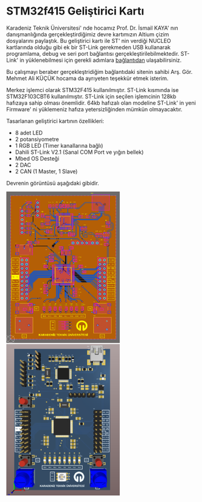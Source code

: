 
# STM32f415 Geliştirici Kartı

Karadeniz Teknik Üniversitesi' nde hocamız Prof. Dr. İsmail KAYA' nın danışmanlığında gerçekleştirdiğimiz devre kartımızın Altium çizim dosyalarını paylaştık. Bu geliştirici kartı ile ST' nin verdiği NUCLEO kartlarında olduğu gibi ek bir ST-Link gerekmeden USB kullanarak programlama, debug ve seri port bağlantısı gerçekleştirilebilmektedir. ST-Link' in yüklenebilmesi için gerekli adımlara [bağlantıdan](#) ulaşabilirsiniz.

Bu çalışmayı beraber gerçekleştridiğim bağlantıdaki sitenin sahibi Arş. Gör. Mehmet Ali KÜÇÜK hocama da ayrıyeten teşekkür etmek isterim.

 Merkez işlemci olarak STM32F415 kullanılmıştır. ST-Link kısmında ise STM32F103CBT6 kullanılmıştır. ST-Link için seçilen işlemcinin 128kb hafızaya sahip olması önemlidir. 64kb hafızalı olan modeline ST-Link' in yeni Firmware' ni yüklemeniz hafıza yetersizliğinden mümkün olmayacaktır. 

 Tasarlanan geliştirici kartının özellikleri:
- 8 adet LED
- 2 potansiyometre
- 1 RGB LED (Timer kanallarına bağlı)
- Dahili ST-Link V2.1 (Sanal COM Port ve yığın bellek)
- Mbed OS Desteği
- 2 DAC
- 2 CAN (1 Master, 1 Slave)

Devrenin görüntüsü aşağıdaki gibidir.

<img src="images/board_top.png" width="300px" height="400px"></img>
<img src="images/board_top_3d.png" width="300px" height="400px"></img>
